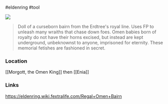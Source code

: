 #eldenring #tool 

![](https://eldenring.wiki.fextralife.com/file/Elden-Ring/regal_omen_bairn_elden_ring_wiki_guide_200px.png)

>Doll of a curseborn bairn from the Erdtree's royal line. 
>Uses FP to unleash many wraiths that chase down foes.
>Omen babies born of royalty do not have their horns excised, but instead are kept underground, unbeknownst to anyone, imprisoned for eternity. 
>These memorial fetishes are fashioned in secret.
### Location
[[Morgott, the Omen King]] then [[Enia]]
### Links
https://eldenring.wiki.fextralife.com/Regal+Omen+Bairn